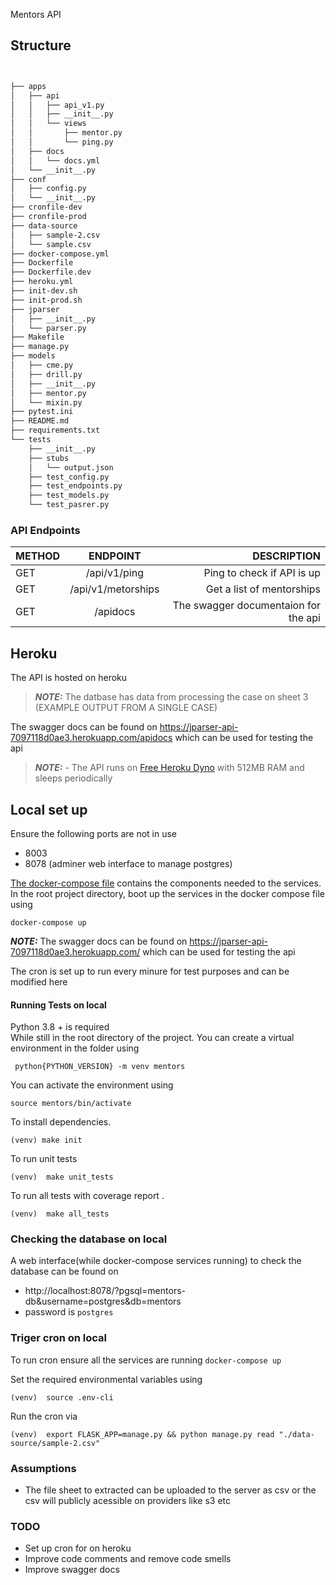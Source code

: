 Mentors API

## Structure

```bash


├── apps
│   ├── api
│   │   ├── api_v1.py
│   │   ├── __init__.py
│   │   └── views
│   │       ├── mentor.py
│   │       └── ping.py
│   ├── docs
│   │   └── docs.yml
│   └── __init__.py
├── conf
│   ├── config.py
│   └── __init__.py
├── cronfile-dev
├── cronfile-prod
├── data-source
│   ├── sample-2.csv
│   └── sample.csv
├── docker-compose.yml
├── Dockerfile
├── Dockerfile.dev
├── heroku.yml
├── init-dev.sh
├── init-prod.sh
├── jparser
│   ├── __init__.py
│   └── parser.py
├── Makefile
├── manage.py
├── models
│   ├── cme.py
│   ├── drill.py
│   ├── __init__.py
│   ├── mentor.py
│   └── mixin.py
├── pytest.ini
├── README.md
├── requirements.txt
└── tests
    ├── __init__.py
    ├── stubs
    │   └── output.json
    ├── test_config.py
    ├── test_endpoints.py
    ├── test_models.py
    └── test_pasrer.py


```

### API Endpoints

| METHOD |      ENDPOINT      |                          DESCRIPTION |
| ------ | :----------------: | -----------------------------------: |
| GET    |    /api/v1/ping    |           Ping to check if API is up |
| GET    | /api/v1/metorships |            Get a list of mentorships |
| GET    |      /apidocs      | The swagger documentaion for the api |

## Heroku

The API is hosted on heroku

> **_NOTE:_** The datbase has data from processing the case on sheet 3 (EXAMPLE OUTPUT FROM A SINGLE CASE)

The swagger docs can be found on https://jparser-api-7097118d0ae3.herokuapp.com/apidocs which can be used for testing the api

> **_NOTE:_** - The API runs on [Free Heroku Dyno](https://devcenter.heroku.com/articles/dyno-types) with 512MB RAM and sleeps periodically

## Local set up

Ensure the following ports are not in use

- 8003
- 8078 (adminer web interface to manage postgres)

[The docker-compose file](docker-compose.yml) contains the components needed to the services.
In the root project directory, boot up the services in the docker compose file using

```shell
docker-compose up
```

**_NOTE:_** The swagger docs can be found on https://jparser-api-7097118d0ae3.herokuapp.com/ which can be used for testing the api

The cron is set up to run every minure for test purposes and can be modified here

#### Running Tests on local

Python 3.8 + is required\
While still in the root directory of the project. You can create a virtual environment in the folder using

```shell
 python{PYTHON_VERSION} -m venv mentors
```

You can activate the environment using

```shell
source mentors/bin/activate
```

To install dependencies.

```shell
(venv) make init
```

To run unit tests

```shell
(venv)  make unit_tests
```

To run all tests with coverage report .

```shell
(venv)  make all_tests
```

### Checking the database on local

A web interface(while docker-compose services running) to check the database can be found on

- http://localhost:8078/?pgsql=mentors-db&username=postgres&db=mentors
- password is `postgres`

### Triger cron on local

To run cron ensure all the services are running `docker-compose up`

Set the required environmental variables using

```shell
(venv)  source .env-cli
```

Run the cron via

```shell
(venv)  export FLASK_APP=manage.py && python manage.py read "./data-source/sample-2.csv"
```

### Assumptions

- The file sheet to extracted can be uploaded to the server as csv or the csv will publicly acessible on providers like s3 etc

### TODO

- Set up cron for on heroku
- Improve code comments and remove code smells
- Improve swagger docs
